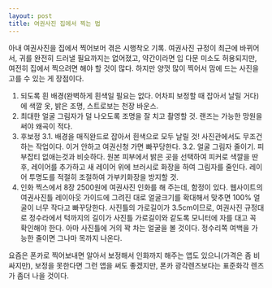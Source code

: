 ```yaml
---
layout: post
title: 여권사진 집에서 찍는 법
---
```

아내 여권사진을 집에서 찍어보머 겪은 시행착오 기록.
여권사진 규정이 최근에 바뀌어서, 귀를 완전히 드러낼 필요까지는 없어졌고, 약간이라면 입 다문 미소도 허용되지만, 여전히 집에서 찍으려면 해야 할 것이 많다. 하지만 양껏 많이 찍어서 맘에 드는 사진을 고를 수 있는 게 장점이다.

1. 되도록 흰 배경(완벽하게 흰색일 필요는 없다. 어차피 보정할 때 잡아서 날릴 거다)에 색깔 옷, 밝은 조명, 스트로보는 천장 바운스.
2. 최대한 얼굴 그림자가 덜 나오도록 조명을 잘 치고 촬영할 것. 랜즈는 가능한 망원을 써야 왜곡이 적다.
3. 후보정
3.1. 배경을 매직완드로 잡아서 흰색으로 모두 날릴 것! 사진관에서도 무조건 하는 작업이다. 이거 안하고 여권신청 가면 빠꾸당한다.
3.2. 얼굴 그림자 줄이기. 피부잡티 없애는것과 비슷하다. 원본 피부에서 밝은 곳을 선택하여 피커로 색깔을 딴 후, 레이어를 추가하고 새 레이어 위에 브러시로 화장을 하여 그림자를 줄인다. 레이어 투명도를 적절히 조절하여 가부키화장을 방지할 것.
4. 인화
찍스에서 8장 2500원에 여권사진 인화를 해 주는데, 함정이 있다. 웹사이트의 여권사진틀 레이아웃 가이드에 그려진 대로 얼굴크기를 확대해서 맞추면 100% 얼굴이 너무 작다고 빠꾸당한다. 사진틀의 가로길이가 3.5cm이므로, 여권사진 규정대로 정수라에서 턱까지의 길이가 사진틀 가로길이와 같도록 모니터에 자를 대고 꼭 확인해야 한다. 아마 사진틀에 거의 꽉 차는 얼굴을 볼 것이다. 정수리쪽 여백을 가능한 줄이면 그나마 목까지 나온다.

요즘은 폰카로 찍어보내면 알아서 보정해서 인화까지 해주는 앱도 있으니(가격은 좀 비싸지만), 보정을 못한다면 그런 앱을 써도 좋겠지만, 폰카 광각렌즈보다는 표준화각 렌즈가 좀더 나을 것이다.